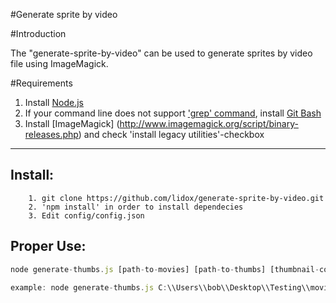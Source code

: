 #Generate sprite by video

#Introduction

The "generate-sprite-by-video" can be used to generate sprites by video file using ImageMagick.

#Requirements

1. Install [Node.js](https://nodejs.org/en/download/)
2. If your command line does not support ['grep' command](http://www.tutorialspoint.com/unix_commands/grep.htm), install [Git Bash](https://git-scm.com/downloads)
3. Install [ImageMagick] (http://www.imagemagick.org/script/binary-releases.php) and check 'install legacy utilities'-checkbox

---------------


Install: 
----
        1. git clone https://github.com/lidox/generate-sprite-by-video.git
        2. 'npm install' in order to install dependecies
        3. Edit config/config.json
        
Proper Use:
----

```javascript
node generate-thumbs.js [path-to-movies] [path-to-thumbs] [thumbnail-count]

example: node generate-thumbs.js C:\\Users\\bob\\Desktop\\Testing\\movies C:\\Users\\bob\\Desktop\\Testing\\thumbs 50
```


